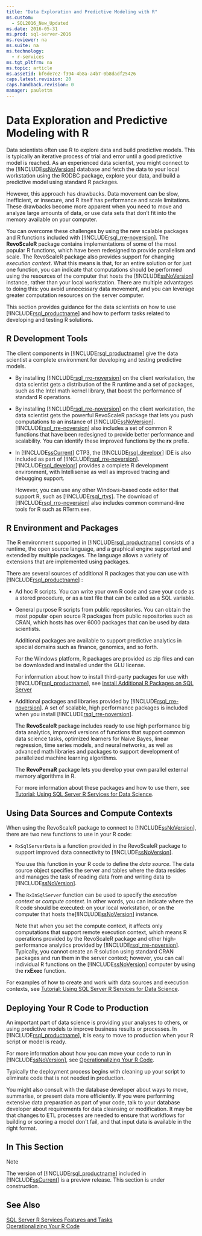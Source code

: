 ```yaml
---
title: "Data Exploration and Predictive Modeling with R"
ms.custom: 
  - SQL2016_New_Updated
ms.date: 2016-05-31
ms.prod: sql-server-2016
ms.reviewer: na
ms.suite: na
ms.technology: 
  - r-services
ms.tgt_pltfrm: na
ms.topic: article
ms.assetid: bf6de7e2-f394-4b8a-a4b7-0b8dadf25426
caps.latest.revision: 20
caps.handback.revision: 0
manager: paulettm
---
```

# Data Exploration and Predictive Modeling with R
Data scientists often use R to explore data and build predictive models. This is typically an iterative process of trial and error until a good predictive model is reached. As an experienced data scientist, you  might connect to the [!INCLUDE[ssNoVersion](../../Topics/TopicNameContainA/tokens/ssNoVersion_md.md)] database and fetch the data to your local workstation using the RODBC package, explore your data, and build a predictive model using standard R packages.  
  
 However, this  approach has drawbacks. Data movement can be slow, inefficient, or insecure, and R itself has performance and scale limitations. These drawbacks become more apparent when you need to move and analyze large amounts of data, or use data sets that don’t fit into the memory available on your computer.  
  
 You can overcome these challenges by using the new scalable packages and R functions included with [!INCLUDE[rsql_rre-noversion](../../Topics/TopicNameNotContainA/tokens/rsql_rre-noversion_md.md)]. The **RevoScaleR** package contains implementations of some of the most popular R functions, which have been redesigned to provide parallelism and scale. The RevoScaleR package also provides support for changing *execution context*. What this means is that, for an entire solution or for just one function, you can indicate that computations should be performed using the resources of the computer that hosts the [!INCLUDE[ssNoVersion](../../Topics/TopicNameContainA/tokens/ssNoVersion_md.md)] instance, rather than your local workstation. There are multiple advantages to doing this: you avoid unnecessary data movement, and you can leverage greater computation resources on the server computer.  
  
 This section provides guidance for the data scientists on how to use [!INCLUDE[rsql_productname](../../Topics/TopicNameContainA/tokens/rsql_productname_md.md)] and how to perform tasks related to developing and testing R solutions.  
  
##  <a name="bkmk_RDevTools"></a> R Development Tools  
 The client components in  [!INCLUDE[rsql_productname](../../Topics/TopicNameContainA/tokens/rsql_productname_md.md)] give the data scientist a complete environment for developing and testing predictive models.  
  
-   By installing  [!INCLUDE[rsql_rro-noversion](../../Topics/TopicNameNotContainA/tokens/rsql_rro-noversion_md.md)] on the client workstation, the data scientist gets a distribution of the R runtime and a set of packages, such as the Intel math kernel library, that boost the performance of standard R operations.  
  
-   By installing [!INCLUDE[rsql_rre-noversion](../../Topics/TopicNameNotContainA/tokens/rsql_rre-noversion_md.md)] on the client workstation, the data scientist gets the powerful RevoScaleR package that lets you push computations to an instance of [!INCLUDE[ssNoVersion](../../Topics/TopicNameContainA/tokens/ssNoVersion_md.md)]. [!INCLUDE[rsql_rre-noversion](../../Topics/TopicNameNotContainA/tokens/rsql_rre-noversion_md.md)] also includes a set of common R functions that have been redesigned to provide better performance and scalability. You can identify these improved functions  by the **rx** prefix.  
  
-   In [!INCLUDE[ssCurrent](../../Topics/TopicNameContainA/tokens/ssCurrent_md.md)] CTP3, the [!INCLUDE[rsql_developr](../../Topics/TopicNameNotContainA/tokens/rsql_developr_md.md)] IDE is also included as part of [!INCLUDE[rsql_rre-noversion](../../Topics/TopicNameNotContainA/tokens/rsql_rre-noversion_md.md)]. [!INCLUDE[rsql_developr](../../Topics/TopicNameNotContainA/tokens/rsql_developr_md.md)] provides a complete R development environment,  with Intellisense as well as improved tracing and debugging support.  
  
     However, you can use any other Windows-based code editor that support R, such as [!INCLUDE[rsql_rtvs](../../Topics/TopicNameContainA/tokens/rsql_rtvs_md.md)]. The download of [!INCLUDE[rsql_rro-noversion](../../Topics/TopicNameNotContainA/tokens/rsql_rro-noversion_md.md)] also includes common command-line tools for R such as RTerm.exe.  
  
##  <a name="bkmk_packages"></a> R Environment and Packages  
 The R environment supported in [!INCLUDE[rsql_productname](../../Topics/TopicNameContainA/tokens/rsql_productname_md.md)] consists of a runtime, the open source language, and a graphical engine supported and extended by multiple packages. The language allows a variety of extensions that are implemented using packages.  
  
 There are several sources of additional R  packages that you can use with [!INCLUDE[rsql_productname](../../Topics/TopicNameContainA/tokens/rsql_productname_md.md)] :  
  
-   Ad hoc R scripts. You can write your own R code and save your code as a stored procedure, or as a text file that can be called as a SQL variable.  
  
-   General purpose R scripts from public repositories. You can obtain the most popular open source R packages from public repositories such as CRAN, which hosts has over 6000 packages that can be used by data scientists.  
  
     Additional packages are available to support predictive analytics in special domains such as finance, genomics, and so forth.  
  
     For the Windows platform, R packages are provided as zip files and can be downloaded and installed under the GLU license.  
  
     For information about how to install third-party packages for use with [!INCLUDE[rsql_productname](../../Topics/TopicNameContainA/tokens/rsql_productname_md.md)], see [Install Additional R Packages on SQL Server](../../Topics/TopicNameNotContainA/Install-Additional-R-Packages-on-SQL-Server.md)  
  
-   Additional packages and libraries provided by [!INCLUDE[rsql_rre-noversion](../../Topics/TopicNameNotContainA/tokens/rsql_rre-noversion_md.md)]. A set of scalable, high performance packages is included when you install [!INCLUDE[rsql_rre-noversion](../../Topics/TopicNameNotContainA/tokens/rsql_rre-noversion_md.md)].  
  
     The **RevoScaleR** package includes ready to use high performance big data analytics, improved versions of functions that support common data science tasks, optimized learners for Naive Bayes, linear regression, time series models, and neural networks, as well as advanced math libraries and packages to support development of parallelized machine learning algorithms.  
  
     The **RevoPemaR** package lets you develop your own parallel external memory algorithms in R.  
  
     For more information about these packages and how to use them, see [Tutorial: Using SQL Server R Services for Data Science](assetId:///65589d17-bd34-4baa-8ba1-998f60d0344f).  
  
## Using Data Sources and Compute Contexts  
 When using the RevoScaleR package to connect to [!INCLUDE[ssNoVersion](../../Topics/TopicNameContainA/tokens/ssNoVersion_md.md)], there are two new functions to use in your R code:  
  
-   `RxSqlServerData` is a function provided in the RevoScaleR package to support improved data connectivity to [!INCLUDE[ssNoVersion](../../Topics/TopicNameContainA/tokens/ssNoVersion_md.md)].  
  
     You use this function in your R code to define the *data source*. The data source object specifies the server and tables where the data resides and manages the task of  reading data from and writing data to [!INCLUDE[ssNoVersion](../../Topics/TopicNameContainA/tokens/ssNoVersion_md.md)].  
  
-   The `RxInSqlServer` function can be used to specify the *execution context* or *compute context*.  In other words, you can indicate where the R code should be executed: on your local workstation, or on the computer that hosts the[!INCLUDE[ssNoVersion](../../Topics/TopicNameContainA/tokens/ssNoVersion_md.md)] instance.  
  
     Note that when you set the compute context, it affects only computations that support remote execution context, which means R operations provided by the RevoScaleR package and other high-performance analytics provided by [!INCLUDE[rsql_rre-noversion](../../Topics/TopicNameNotContainA/tokens/rsql_rre-noversion_md.md)]. Typically, you cannot create an R solution using standard CRAN packages and run them in the server context; however, you can call individual R functions on the [!INCLUDE[ssNoVersion](../../Topics/TopicNameContainA/tokens/ssNoVersion_md.md)] computer by using the **rxExec** function.  
  
 For examples of how to create and work with data sources and execution contexts,  see [Tutorial: Using SQL Server R Services for Data Science](assetId:///65589d17-bd34-4baa-8ba1-998f60d0344f).  
  
## Deploying Your R Code to Production  
 An important part of data science is providing your analyses to others, or using predictive models to improve business results or processes. In [!INCLUDE[rsql_productname](../../Topics/TopicNameContainA/tokens/rsql_productname_md.md)], it is easy to move to production when your R script or model is ready.  
  
 For more information about how you can move your code to run in [!INCLUDE[ssNoVersion](../../Topics/TopicNameContainA/tokens/ssNoVersion_md.md)], see [Operationalizing Your R Code](../../Topics/TopicNameNotContainA/Operationalizing-Your-R-Code.md).  
  
 Typically the deployment process begins with cleaning up your script to eliminate code that is not needed in production.  
  
 You might also consult with the database developer about ways to move, summarise, or present data more efficiently. If you were performing extensive data preparation as part of your code, talk to your database developer about requirements for data cleansing or modification. It may be that changes to ETL processes are needed to ensure that workflows for building or scoring a model don't fail, and that input data is available in the right format.  
  
##  <a name="bkmk_SQLInR"></a> In This Section  
  
> [!NOTE]  
>  The version of [!INCLUDE[rsql_productname](../../Topics/TopicNameContainA/tokens/rsql_productname_md.md)] included in [!INCLUDE[ssCurrent](../../Topics/TopicNameContainA/tokens/ssCurrent_md.md)] is  a preview release. This section is under construction.  
  
## See Also  
 [SQL Server R Services Features and Tasks](../../Topics/TopicNameNotContainA/SQL-Server-R-Services-Features-and-Tasks.md)   
 [Operationalizing Your R Code](../../Topics/TopicNameNotContainA/Operationalizing-Your-R-Code.md)